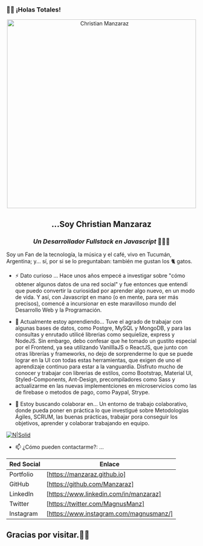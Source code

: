 ### 👋🏼 ¡Holas Totales!

<p align="center" width="300">
   <img align="center" width="500" src="https://i.ibb.co/vkWD1zT/manzi-Inside.png" alt="Christian Manzaraz" />
   <h2 align="center">...Soy Christian Manzaraz</h2>
   <h3 align="center"><em>Un Desarrollador Fullstack en Javascript</em> 👨🏻‍💻</h3>
</p>

Soy un Fan de la tecnología, la música y el café, vivo en Tucumán, Argentina; y... sí, por si se lo preguntaban: también me gustan los 🐈 gatos.

- ⚡ Dato curioso ...
  Hace unos años empecé a investigar sobre "cómo obtener algunos datos de una red social" y fue entonces que entendí que puedo convertir la curiosidad por aprender algo nuevo, en un modo de vida. Y así, con Javascript en mano (o en mente, para ser más precisos), comencé a incursionar en este maravilloso mundo del Desarrollo Web y la Programación.

- 🌱 Actualmente estoy aprendiendo...
  Tuve el agrado de trabajar con algunas bases de datos, como Postgre, MySQL y MongoDB, y para las consultas y enrutado utilicé librerias como sequielize, express y NodeJS. Sin embargo, debo confesar que he tomado un gustito especial por el Frontend, ya sea utilizando VanilllaJS o ReactJS, que junto con otras librerías y frameworks, no dejo de sorprenderme lo que se puede lograr en la UI con todas estas herramientas, que exigen de uno el aprendizaje continuo para estar a la vanguardia. Disfruto mucho de conocer y trabajar con librerias de estilos, como Bootstrap, Material UI, Styled-Components, Ant-Design, precompiladores como Sass y actualizarme en las nuevas implementciones en microservicios como las de firebase o metodos de pago, como Paypal, Strype.

- 👯 Estoy buscando colaborar en...
  Un entorno de trabajo colaborativo, donde pueda poner en práctica lo que investigué sobre Metodologías Ágiles, SCRUM, las buenas prácticas, trabajar pora conseguir los objetivos, aprender y colaborar trabajando en equipo.

<!-- -
Here are some ideas to get you started:


- 🔭 I’m currently working on ...
- 🤔 I’m looking for help with ...
- 💬 Ask me about ...
- 😄 Pronouns: ...
  -->

[![N|Solid](https://i.ibb.co/X58M6Vm/Manzi-Banner2x.png)](https://manzaraz.github.io)

- 📫 ¿Cómo pueden contactarme?: ...

| Red Social | Enlace                                  |
| ---------- | --------------------------------------- |
| Portfolio  | [https://manzaraz.github.io]            |
| GitHub     | [https://github.com/Manzaraz]           |
| LinkedIn   | [https://www.linkedin.com/in/manzaraz]  |
| Twitter    | [https://twitter.com/MagnusManz]        |
| Instagram  | [https://www.instagram.com/magnusmanz/] |

## Gracias por visitar.👋🏼
